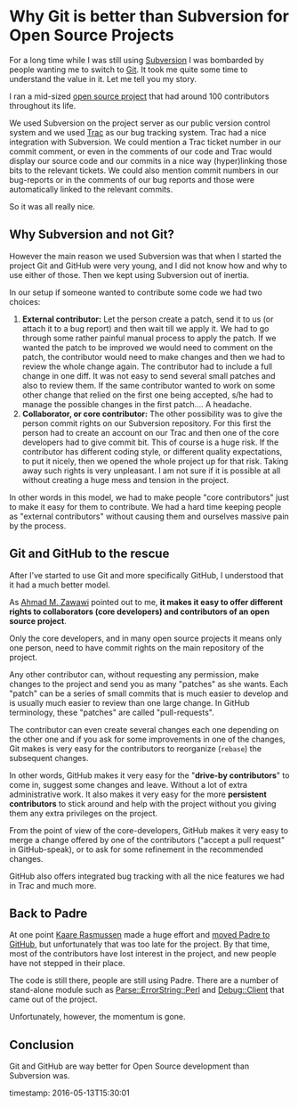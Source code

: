 # Why Git is better than Subversion for Open Source Projects


For a long time while I was still using [Subversion](https://subversion.apache.org/) I was bombarded by people wanting me to
switch to [Git](https://git-scm.com/). It took me quite some time to understand the value in it. Let me tell you my story.


I ran a mid-sized [open source project](http://padre.perlide.org/) that had around 100 contributors throughout its life.

We used Subversion on the project server as our public version control system and we
used [Trac](http://trac.edgewall.org/) as our bug tracking system. Trac had
a nice integration with Subversion. We could mention a Trac ticket number in our commit comment, or even in the comments of our code
and Trac would display our source code and our commits in a nice way (hyper)linking those bits to the relevant tickets. We could also
mention commit numbers in our bug-reports or in the comments of our bug reports and those were automatically linked to the relevant commits.

So it was all really nice.

## Why Subversion and not Git?

However the main reason we used Subversion was that when I started the project Git and GitHub were very young,
and I did not know how and why to use either of those.  Then we kept using Subversion out of inertia.

In our setup if someone wanted to contribute some code we had two choices:

1. **External contributor:** Let the person create a patch, send it to us (or attach it to a
bug report) and then wait till we apply it. We had to go through some rather painful manual process to apply the patch. If we wanted
the patch to be improved we would need to comment on the patch, the contributor would need to make changes and then we had to review
the whole change again. The contributor had to include a full change in one diff. It was not easy to send several small patches
and also to review them.
If the same contributor wanted to work on some other change that relied on the first one being accepted, s/he had to manage the
possible changes in the first patch.... A headache.
1. **Collaborator, or core contributor:** The other possibility was to give the person commit rights on our Subversion repository.
   For this first the person had to create an account on our Trac and then one of the core developers had to give commit bit.
   This of course is a huge risk.
   If the contributor has different coding style, or different quality expectations, to put it nicely, then we opened the
   whole project up for that risk.
   Taking away such rights is very unpleasant.
   I am not sure if it is possible at all without creating a huge mess and tension in the project.

In other words in this model, we had to make people "core contributors" just to make it easy for them to contribute.
We had a hard time keeping people as "external contributors" without causing them and ourselves massive pain by the process.


## Git and GitHub to the rescue

After I've started to use Git and more specifically GitHub, I understood that it had a much better model.

As [Ahmad M. Zawawi](https://github.com/azawawi) pointed out to me,
**it makes it easy to offer different rights to collaborators (core developers) and contributors of an open source project**.

Only the core developers, and in many open source projects it means only one person, need to have commit rights on the main repository
of the project.

Any other contributor can, without requesting any permission, make changes to the project and send you as many "patches" as she wants.
Each "patch" can be a series of small commits that is much easier to develop and is usually much easier to review than one large change.
In GitHub terminology, these "patches" are called "pull-requests".

The contributor can even create several changes each one depending on the other one and if you ask for some improvements in
one of the changes, Git makes is very easy for the contributors to reorganize (`rebase`) the subsequent changes.

In other words, GitHub makes it very easy for the "**drive-by contributors**" to come in, suggest some changes and leave.
Without a lot of extra administrative work.
It also makes it very easy for the more **persistent contributors** to stick around and help with the project
without you giving them any extra privileges on the project.

From the point of view of the core-developers, GitHub makes it very easy to merge a change
offered by one of the contributors ("accept a pull request" in GitHub-speak),
or to ask for some refinement in the recommended changes.

GitHub also offers integrated bug tracking with all the nice features we had in Trac and much more.

## Back to Padre

At one point [Kaare Rasmussen](https://github.com/kaare) made a huge
effort and [moved Padre to GitHub](http://blogs.perl.org/users/kaare/2014/09/padre-is-now-on-github.html),
but unfortunately that was too late for the project. By that time, most of the contributors have lost interest in the project,
and new people have not stepped in their place.

The code is still there, people are still using Padre.
There are a number of stand-alone module such as
[Parse::ErrorString::Perl](https://metacpan.org/pod/Parse::ErrorString::Perl)
and [Debug::Client](https://metacpan.org/pod/Debug::Client) that came out of the project.

Unfortunately, however, the momentum is gone.


## Conclusion

Git and GitHub are way better for Open Source development than Subversion was.


timestamp: 2016-05-13T15:30:01

